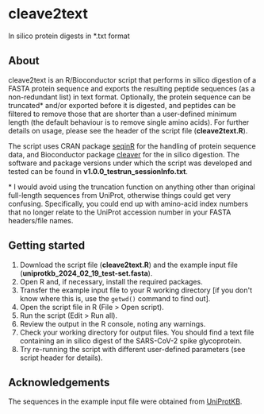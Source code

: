 # cleave2text
In silico protein digests in *.txt format

## About
cleave2text is an R/Bioconductor script that performs in silico digestion of a FASTA protein sequence and exports the resulting peptide sequences (as a non-redundant list) in text format. Optionally, the protein sequence can be truncated* and/or exported before it is digested, and peptides can be filtered to remove those that are shorter than a user-defined minimum length (the default behaviour is to remove single amino acids). For further details on usage, please see the header of the script file (**cleave2text.R**).

The script uses CRAN package [seqinR](https://cran.r-project.org/web/packages/seqinr/index.html) for the handling of protein sequence data, and Bioconductor package [cleaver](https://bioconductor.org/packages/release/bioc/html/cleaver.html) for the in silico digestion. The software and package versions under which the script was developed and tested can be found in **v1.0.0_testrun_sessionInfo.txt**.

\* I would avoid using the truncation function on anything other than original full-length sequences from UniProt, otherwise things could get very confusing. Specifically, you could end up with amino-acid index numbers that no longer relate to the UniProt accession number in your FASTA headers/file names. 

## Getting started
1. Download the script file (**cleave2text.R**) and the example input file (**uniprotkb_2024_02_19_test-set.fasta**).
2. Open R and, if necessary, install the required packages.
3. Transfer the example input file to your R working directory [if you don't know where this is, use the `getwd()` command to find out].
4. Open the script file in R (File > Open script).
5. Run the script (Edit > Run all).
6. Review the output in the R console, noting any warnings.
7. Check your working directory for output files. You should find a text file containing an in silico digest of the SARS-CoV-2 spike glycoprotein.
8. Try re-running the script with different user-defined parameters (see script header for details).

## Acknowledgements
The sequences in the example input file were obtained from [UniProtKB](https://www.uniprot.org/).
